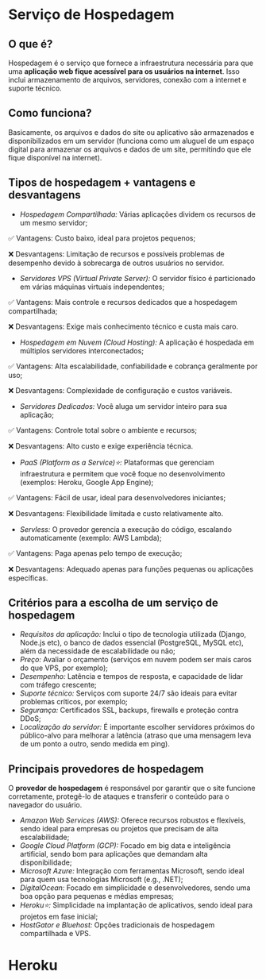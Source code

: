 # Serviço de Hospedagem

## O que é?
Hospedagem é o serviço que fornece a infraestrutura necessária para que uma **aplicação web fique acessível para os usuários na internet**.
Isso inclui armazenamento de arquivos, servidores, conexão com a internet e suporte técnico.

## Como funciona?
Basicamente, os arquivos e dados do site ou aplicativo são armazenados e disponibilizados em um servidor (funciona como um aluguel de um
espaço digital para armazenar os arquivos e dados de um site, permitindo que ele fique disponível na internet).

## Tipos de hospedagem + vantagens e desvantagens
- *Hospedagem Compartilhada:* Várias aplicações dividem os recursos de um mesmo servidor;

✅ Vantagens: Custo baixo, ideal para projetos pequenos;

❌ Desvantagens: Limitação de recursos e possíveis problemas de desempenho devido à sobrecarga de outros usuários no servidor.

- *Servidores VPS (Virtual Private Server):* O servidor físico é particionado em várias máquinas virtuais independentes;

✅ Vantagens: Mais controle e recursos dedicados que a hospedagem compartilhada;

❌ Desvantagens: Exige mais conhecimento técnico e custa mais caro.

- *Hospedagem em Nuvem (Cloud Hosting):* A aplicação é hospedada em múltiplos servidores interconectados;

✅ Vantagens: Alta escalabilidade, confiabilidade e cobrança geralmente por uso;

❌ Desvantagens: Complexidade de configuração e custos variáveis.

- *Servidores Dedicados:* Você aluga um servidor inteiro para sua aplicação;

✅ Vantagens: Controle total sobre o ambiente e recursos;

❌ Desvantagens: Alto custo e exige experiência técnica.

- *PaaS (Platform as a Service)⭐:* Plataformas que gerenciam infraestrutura e permitem que você foque no desenvolvimento (exemplos:
Heroku, Google App Engine);

✅ Vantagens: Fácil de usar, ideal para desenvolvedores iniciantes;

❌ Desvantagens: Flexibilidade limitada e custo relativamente alto.

- *Servless:* O provedor gerencia a execução do código, escalando automaticamente (exemplo: AWS Lambda);

✅ Vantagens: Paga apenas pelo tempo de execução;

❌ Desvantagens: Adequado apenas para funções pequenas ou aplicações específicas.

## Critérios para a escolha de um serviço de hospedagem
- *Requisitos da aplicação:* Inclui o tipo de tecnologia utilizada (Django, Node.js etc), o banco de dados essencial (PostgreSQL, MySQL etc),
além da necessidade de escalabilidade ou não;
- *Preço:* Avaliar o orçamento (serviços em nuvem podem ser mais caros do que VPS, por exemplo);
- *Desempenho:* Latência e tempos de resposta, e capacidade de lidar com tráfego crescente;
- *Suporte técnico:* Serviços com suporte 24/7 são ideais para evitar problemas críticos, por exemplo;
- *Segurança:* Certificados SSL, backups, firewalls e proteção contra DDoS;
- *Localização do servidor:* É importante escolher servidores próximos do público-alvo para melhorar a latência (atraso que uma mensagem
leva de um ponto a outro, sendo medida em ping).

## Principais provedores de hospedagem
O **provedor de hospedagem** é responsável por garantir que o site funcione corretamente, protegê-lo de ataques e transferir o conteúdo
para o navegador do usuário.
- *Amazon Web Services (AWS):* Oferece recursos robustos e flexíveis, sendo ideal para empresas ou projetos que precisam de alta escalabilidade;
- *Google Cloud Platform (GCP):* Focado em big data e inteligência artificial, sendo bom para aplicações que demandam alta disponibilidade;
- *Microsoft Azure:* Integração com ferramentas Microsoft, sendo ideal para quem usa tecnologias Microsoft (e.g., .NET);
- *DigitalOcean:* Focado em simplicidade e desenvolvedores, sendo uma boa opção para pequenas e médias empresas;
- *Heroku⭐:* Simplicidade na implantação de aplicativos, sendo ideal para projetos em fase inicial;
- *HostGator e Bluehost:* Opções tradicionais de hospedagem compartilhada e VPS.

# Heroku

